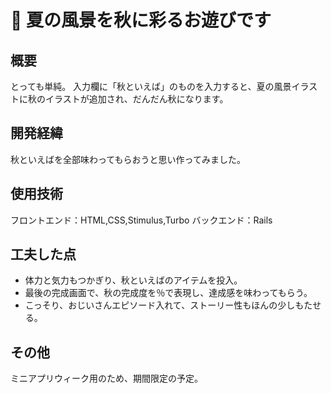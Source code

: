 # 🍂 夏の風景を秋に彩るお遊びです
## 概要

とっても単純。
入力欄に「秋といえば」のものを入力すると、夏の風景イラストに秋のイラストが追加され、だんだん秋になります。

## 開発経緯
秋といえばを全部味わってもらおうと思い作ってみました。

## 使用技術
フロントエンド：HTML,CSS,Stimulus,Turbo
バックエンド：Rails

## 工夫した点
- 体力と気力もつかぎり、秋といえばのアイテムを投入。
- 最後の完成画面で、秋の完成度を％で表現し、達成感を味わってもらう。
- こっそり、おじいさんエピソード入れて、ストーリー性もほんの少しもたせる。

## その他
ミニアプリウィーク用のため、期間限定の予定。
